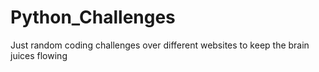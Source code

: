 # Python_Challenges

Just random coding challenges over different websites to keep the brain juices flowing
